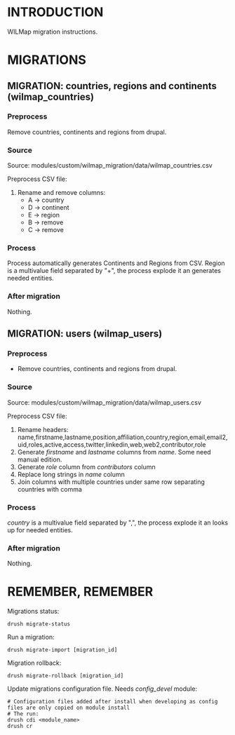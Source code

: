# INTRODUCTION
WILMap migration instructions.


# MIGRATIONS 

## MIGRATION: countries, regions and continents (wilmap_countries)

### Preprocess
Remove countries, continents and regions from drupal.

### Source
Source: modules/custom/wilmap_migration/data/wilmap_countries.csv

Preprocess CSV file:
1. Rename and remove columns:
    - A -> country
    - D -> continent
    - E -> region 
    - B -> remove
    - C -> remove

### Process
Process automatically generates Continents and Regions from CSV.
Region is a multivalue field separated by "+", the process explode it an generates needed entities.

### After migration
Nothing.


## MIGRATION: users (wilmap_users)

### Preprocess
- Remove countries, continents and regions from drupal.

### Source
Source: modules/custom/wilmap_migration/data/wilmap_users.csv

Preprocess CSV file:
1. Rename headers: name,firstname,lastname,position,affiliation,country,region,email,email2,uid,roles,active,access,twitter,linkedin,web,web2,contributor,role
2. Generate *firstname* and *lastname* columns from *name*. Some need manual edition.
3. Generate *role* column from *contributors* column
4. Replace long strings in *name* column
5. Join columns with multiple countries under same row separating countries with comma

### Process
*country* is a multivalue field separated by ",", the process explode it an looks up for needed entities.

### After migration
Nothing.





# REMEMBER, REMEMBER

Migrations status:
```
drush migrate-status
```
Run a migration:
```
drush migrate-import [migration_id]
```
Migration rollback:
```
drush migrate-rollback [migration_id]
```

Update migrations configuration file. Needs *config_devel* module:
```
# Configuration files added after install when developing as config files are only copied on module install
# The run:
drush cdi <module_name>
drush cr
```

